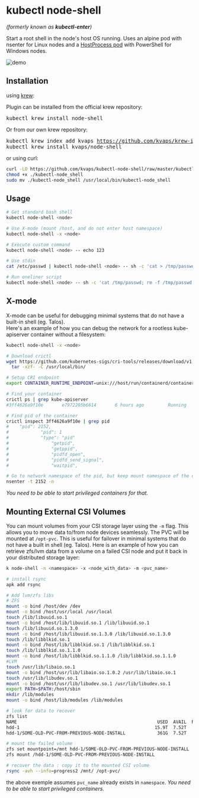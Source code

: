 # kubectl node-shell
*(formerly known as **kubectl-enter**)*

Start a root shell in the node's host OS running. Uses an alpine pod with nsenter for Linux nodes and a [HostProcess pod](https://kubernetes.io/docs/tasks/configure-pod-container/create-hostprocess-pod/) with PowerShell for Windows nodes.

![demo](https://gist.githubusercontent.com/kvaps/2e3d77975a844654ec297893e21a0829/raw/c778a8405ff8c686e4e807a97e9721b423e7208f/kubectl-node-shell.gif)

## Installation

using [krew](https://krew.sigs.k8s.io/):

Plugin can be installed from the official krew repository:

<pre>
kubectl krew install node-shell
</pre>

Or from our own krew repository:
<pre>
kubectl krew index add kvaps <a href="https://github.com/kvaps/krew-index">https://github.com/kvaps/krew-index</a>
kubectl krew install kvaps/node-shell
</pre>

or using curl:

```bash
curl -LO https://github.com/kvaps/kubectl-node-shell/raw/master/kubectl-node_shell
chmod +x ./kubectl-node_shell
sudo mv ./kubectl-node_shell /usr/local/bin/kubectl-node_shell
```

## Usage

```bash
# Get standard bash shell
kubectl node-shell <node>

# Use X-mode (mount /host, and do not enter host namespace)
kubectl node-shell -x <node>

# Execute custom command
kubectl node-shell <node> -- echo 123

# Use stdin
cat /etc/passwd | kubectl node-shell <node> -- sh -c 'cat > /tmp/passwd'

# Run oneliner script
kubectl node-shell <node> -- sh -c 'cat /tmp/passwd; rm -f /tmp/passwd'
```

## X-mode

X-mode can be useful for debugging minimal systems that do not have a built-in shell (eg. Talos).  
Here's an example of how you can debug the network for a rootless kube-apiserver container without a filesystem:

```bash
kubectl node-shell -x <node>

# Download crictl
wget https://github.com/kubernetes-sigs/cri-tools/releases/download/v1.28.0/crictl-v1.28.0-linux-amd64.tar.gz -O- | \
  tar -xzf- -C /usr/local/bin/

# Setup CRI endpoint
export CONTAINER_RUNTIME_ENDPOINT=unix:///host/run/containerd/containerd.sock

# Find your container
crictl ps | grep kube-apiserver
#3ff4626a9f10e       e7972205b6614       6 hours ago         Running             kube-apiserver         0                   215107b47bd7e       kube-apiserver-talos-rzq-nkg

# Find pid of the container
crictl inspect 3ff4626a9f10e | grep pid
#    "pid": 2152,
#            "pid": 1
#            "type": "pid"
#                "getpid",
#                "getppid",
#                "pidfd_open",
#                "pidfd_send_signal",
#                "waitpid",

# Go to network namespace of the pid, but keep mount namespace of the debug container
nsenter -t 2152 -n
```

*You need to be able to start privileged containers for that.*

## Mounting External CSI Volumes

You can mount volumes from your CSI storage layer using the `-m` flag. This allows you to move data to/from node devices seamlessly. The PVC will be mounted at `/opt-pvc`. This is useful for failover in minimal systems that do not have a built in shell (eg. Talos). 
Here is an example of how you can retrieve zfs/lvm data from a volume on a failed CSI node and put it back in your distributed storage layer:

```bash
k node-shell -n <namespace> -x <node_with_data> -m <pvc_name>

# install rsync
apk add rsync

# Add lvm/zfs libs
# ZFS
mount -o bind /host/dev /dev
mount -o bind /host/usr/local /usr/local
touch /lib/libuuid.so.1
mount -o bind /host/lib/libuuid.so.1 /lib/libuuid.so.1
touch /lib/libuuid.so.1.3.0
mount -o bind /host/lib/libuuid.so.1.3.0 /lib/libuuid.so.1.3.0
touch /lib/libblkid.so.1
mount -o bind /host/lib/libblkid.so.1 /lib/libblkid.so.1
touch /lib/libblkid.so.1.1.0
mount -o bind /host/lib/libblkid.so.1.1.0 /lib/libblkid.so.1.1.0
#LVM
touch /usr/lib/libaio.so.1
mount -o bind /host/usr/lib/libaio.so.1.0.2 /usr/lib/libaio.so.1
touch /usr/lib/libudev.so.1
mount -o bind /host/usr/lib/libudev.so.1 /usr/lib/libudev.so.1
export PATH=$PATH:/host/sbin
mkdir /lib/modules
mount -o bind /host/lib/modules /lib/modules

# look for data to recover
zfs list
NAME                                                     USED  AVAIL  REFER  MOUNTPOINT
hdd-1                                                   15.9T  7.52T    96K  /hdd-1
hdd-1/SOME-OLD-PVC-FROM-PREVIOUS-NODE-INSTALL            361G  7.52T   361G  -                  -

# mount the failed volume
zfs set mountpoint=/mnt hdd-1/SOME-OLD-PVC-FROM-PREVIOUS-NODE-INSTALL
zfs mount /hdd-1/SOME-OLD-PVC-FROM-PREVIOUS-NODE-INSTALL

# recover the data : copy it to the mounted CSI volume
rsync -avh --info=progress2 /mnt/ /opt-pvc/
```

the above exemple assumes `pvc_name` already exists in `namespace`. *You need to be able to start privileged containers.*
